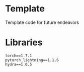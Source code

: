 # Template
Template code for future endeavors

# Libraries

```
torch==1.7.1
pytorch_lightning==1.1.6
hydra==1.0.5
```
